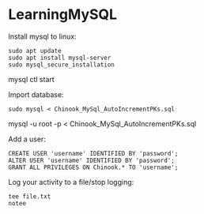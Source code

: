 # LearningMySQL

Install mysql to linux:
```
sudo apt update
sudo apt install mysql-server
sudo mysql_secure_installation
```

mysql ctl start

Import database:
```
sudo mysql < Chinook_MySql_AutoIncrementPKs.sql
```

mysql -u root -p < Chinook_MySql_AutoIncrementPKs.sql

Add a user:
```
CREATE USER 'username' IDENTIFIED BY 'password';
ALTER USER 'username' IDENTIFIED BY 'password';
GRANT ALL PRIVILEGES ON Chinook.* TO 'username';
```

Log your activity to a file/stop logging:
```
tee file.txt
notee
```
